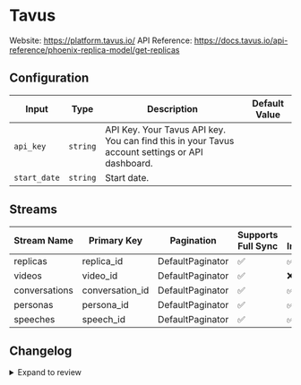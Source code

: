 # Tavus
Website: https://platform.tavus.io/
API Reference: https://docs.tavus.io/api-reference/phoenix-replica-model/get-replicas

## Configuration

| Input | Type | Description | Default Value |
|-------|------|-------------|---------------|
| `api_key` | `string` | API Key. Your Tavus API key. You can find this in your Tavus account settings or API dashboard. |  |
| `start_date` | `string` | Start date.  |  |

## Streams
| Stream Name | Primary Key | Pagination | Supports Full Sync | Supports Incremental |
|-------------|-------------|------------|---------------------|----------------------|
| replicas | replica_id | DefaultPaginator | ✅ |  ✅  |
| videos | video_id | DefaultPaginator | ✅ |  ❌  |
| conversations | conversation_id | DefaultPaginator | ✅ |  ✅  |
| personas | persona_id | DefaultPaginator | ✅ |  ✅  |
| speeches | speech_id | DefaultPaginator | ✅ |  ✅  |

## Changelog

<details>
  <summary>Expand to review</summary>

| Version          | Date              | Pull Request | Subject        |
|------------------|-------------------|--------------|----------------|
| 0.0.7 | 2025-05-17 | [60446](https://github.com/airbytehq/airbyte/pull/60446) | Update dependencies |
| 0.0.6 | 2025-05-10 | [60137](https://github.com/airbytehq/airbyte/pull/60137) | Update dependencies |
| 0.0.5 | 2025-05-04 | [59607](https://github.com/airbytehq/airbyte/pull/59607) | Update dependencies |
| 0.0.4 | 2025-04-27 | [59000](https://github.com/airbytehq/airbyte/pull/59000) | Update dependencies |
| 0.0.3 | 2025-04-19 | [58383](https://github.com/airbytehq/airbyte/pull/58383) | Update dependencies |
| 0.0.2 | 2025-04-12 | [57929](https://github.com/airbytehq/airbyte/pull/57929) | Update dependencies |
| 0.0.1 | 2025-04-05 | [#57022](https://github.com/airbytehq/airbyte/pull/57022) | Initial release by [@btkcodedev](https://github.com/btkcodedev) via Connector Builder |

</details>
